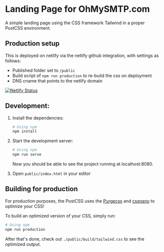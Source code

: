 # Landing Page for OhMySMTP.com

A simple landing page using the CSS framework Tailwind in a proper PostCSS environment.

## Production setup

This is deployed on netlify via the netlify github integration, with settings as follows:

- Published folder set to `/public`
- Build script of `npm run production` to re-build the css on deployment
- DNS cname that points to the netlify domain

[![Netlify Status](https://api.netlify.com/api/v1/badges/1d994b65-d494-4f7b-a48e-8d0e3e14e5a6/deploy-status)](https://app.netlify.com/sites/boring-ardinghelli-0d5d19/deploys)

## Development:

1. Install the dependencies:

    ```bash
    # Using npm
    npm install
    ```
2. Start the development server:

    ```bash
    # Using npm
    npm run serve
    ```

    Now you should be able to see the project running at localhost:8080.

3. Open `public/index.html` in your editor

## Building for production

For production purposes, the PostCSS uses the [Purgecss](https://www.purgecss.com/) and [cssnano](https://cssnano.co/) to optimize your CSS!

To build an optimized version of your CSS, simply run:

```bash
# Using npm
npm run production
```

After that's done, check out `./public/build/tailwind.css` to see the optimized output.
